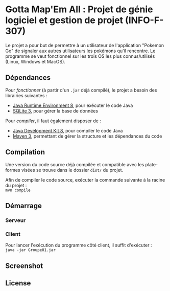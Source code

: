 # Gotta Map'Em All : Projet de génie logiciel et gestion de projet (INFO-F-307)

Le projet a pour but de permettre à un utilisateur de l'application "Pokemon Go" de signaler aux autres utilisateurs les pokémons qu'il rencontre. Le programme se veut fonctionnel sur les trois OS les plus connus/utilisés (Linux, Windows et MacOS).

## Dépendances

Pour *fonctionner* (à partir d'un `.jar` déjà compilé), le projet a besoin des librairies suivantes :

 - [Java Runtime Environment 8](http://www.oracle.com/technetwork/java/javase/downloads/jre8-downloads-2133155.html), pour exécuter le code Java
 - [SQLite 3](https://sqlite.org/download.html), pour gérer la base de données
 
Pour *compiler*, il faut également disposer de :

 - [Java Development Kit 8](http://www.oracle.com/technetwork/java/javase/downloads/jdk8-downloads-2133151.html), pour compiler le code Java
 - [Maven 3](https://maven.apache.org/download.cgi), permettant de gérer la structure et les dépendances du code 

## Compilation

Une version du code source déjà compilée et compatible avec les plate-formes visées se trouve dans le dossier `dist/` du projet.

Afin de compiler le code source, exécuter la commande suivante à la racine du projet :  
```mvn compile```

## Démarrage 

### Serveur

### Client

Pour lancer l'exécution du programme côté client, il suffit d'exécuter :  
```java -jar Groupe01.jar```


## Screenshot

## License

